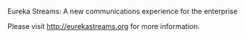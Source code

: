 Eureka Streams: A new communications experience for the enterprise

Please visit http://eurekastreams.org for more information.

